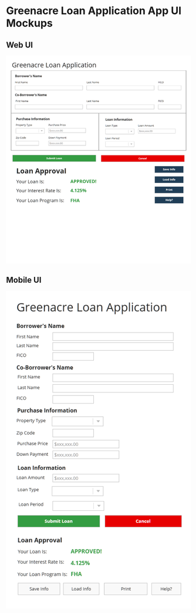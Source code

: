 # Greenacre Loan Application App UI Mockups #

## Web UI ##

![Main Page: Web](../images/main-page-web.png)

## Mobile UI ##

![Main Page: Mobile](../images/main-page-mobile.png)
